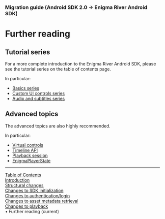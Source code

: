 <!--
SPDX-FileCopyrightText: 2024 Red Bee Media Ltd <https://www.redbeemedia.com/>

SPDX-License-Identifier: MIT
-->

### Migration guide (Android SDK 2.0 -> Enigma River Android SDK)
# Further reading
## Tutorial series
For a more complete introduction to the Enigma River Android SDK, please see the tutorial series
on the table of contents page.

In particular:
* [Basics series](../basics/prerequisites.md)
* [Custom UI controls series](../custom_ui/prerequisites.md)
* [Audio and subtitles series](../audio_subs/prerequisites.md)

## Advanced topics

The advanced topics are also highly recommended.

In particular:
* [Virtual controls](../advanced_topics/virtual_controls.md)
* [Timeline API](../advanced_topics/timeline.md)
* [Playback session](../advanced_topics/playback_session.md)
* [EnigmaPlayerState](../advanced_topics/enigma_player_state.md)


___
[Table of Contents](../index.md)<br/>
[Introduction](introduction.md)<br/>
[Structural changes](structural_changes.md)<br/>
[Changes to SDK initialization](sdk_initialization.md)<br/>
[Changes to authentication/login](login.md)<br/>
[Changes to asset metadata retrieval](asset_metadata.md)<br/>
[Changes to playback](playback.md)<br/>
&bull; Further reading (current)<br/>
